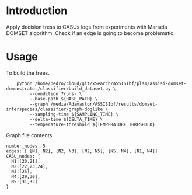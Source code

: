 Introduction
============


Apply decision tress to CASUs logs from experiments with Marsela DOMSET algorithm.
Check if an edge is going to become problematic.

Usage
=====

To build the trees.

		python /home/pedro/cloud/git/xSearch/ASSISIbf/plsm/assisi-domset-demonstrator/classifier/build_dataset.py \
			 --condition 7runs- \
			 --base-path ${BASE_PATH} \
			 --graph /media/Adamastor/ASSISIbf/results/domset-interspecies/classifier/graph-doglike \
			 --sampling-time ${SAMPLING_TIME} \
			 --delta-time ${DELTA_TIME} \
			 --temperature-threshold ${TEMPERATURE_THRESHOLD}

Graph file contents

    number_nodes: 5
    edges: [ [N1, N2], [N2, N3], [N2, N5], [N5, N4], [N1, N4]]
    CASU_nodes: {
      N1:[20,21],
      N2:[22,23,24],
      N3:[25],
      N4:[29,30],
      N5:[31,32]
    }

